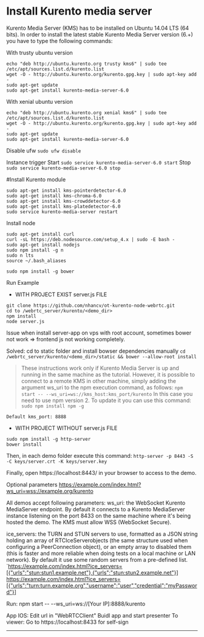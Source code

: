 # Install Kurento media server

Kurento Media Server (KMS) has to be installed on Ubuntu 14.04 LTS (64 bits).
In order to install the latest stable Kurento Media Server version (6.+) you have to type the following commands:

With trusty ubuntu version
```
echo "deb http://ubuntu.kurento.org trusty kms6" | sudo tee /etc/apt/sources.list.d/kurento.list
wget -O - http://ubuntu.kurento.org/kurento.gpg.key | sudo apt-key add -
sudo apt-get update
sudo apt-get install kurento-media-server-6.0
```

With xenial ubuntu version
```
echo "deb http://ubuntu.kurento.org xenial kms6" | sudo tee /etc/apt/sources.list.d/kurento.list
wget -O - http://ubuntu.kurento.org/kurento.gpg.key | sudo apt-key add -
sudo apt-get update
sudo apt-get install kurento-media-server-6.0
```

Disable ufw
`sudo ufw disable`

Instance trigger
Start
`sudo service kurento-media-server-6.0 start`
Stop
`sudo service kurento-media-server-6.0 stop`

#Install Kurento module
```
sudo apt-get install kms-pointerdetector-6.0
sudo apt-get install kms-chroma-6.0
sudo apt-get install kms-crowddetector-6.0
sudo apt-get install kms-platedetector-6.0
sudo service kurento-media-server restart
```

Install node
```
sudo apt-get install curl
curl -sL https://deb.nodesource.com/setup_4.x | sudo -E bash -
sudo apt-get install nodejs
sudo npm install -g n
sudo n lts
source ~/.bash_aliases
 
sudo npm install -g bower
```

Run Example
* WITH PROJECT EXIST server.js FILE
```
git clone https://github.com/nhancv/ot-kurento-node-webrtc.git 
cd to /webrtc_server/kurento/<demo_dir>
npm install
node server.js
```
Issue when install server-app on vps with root account, sometimes bower not work => frontend js not working completely.

Solved: cd to static folder and install bowser dependencies manually
`cd /webrtc_server/kurento/<demo_dir>/static && bower --allow-root install`

> These instructions work only if Kurento Media Server is up and running in the same machine as the tutorial. However, it is possible to connect to a remote KMS in other machine, simply adding the argument ws_uri to the npm execution command, as follows:
`npm start -- --ws_uri=ws://kms_host:kms_port/kurento`
In this case you need to use npm version 2. To update it you can use this command:
`sudo npm install npm -g`

`Default kms_port: 8888`


* WITH PROJECT WITHOUT server.js FILE
```
sudo npm install -g http-server
bower install
 ```
 
Then, in each demo folder execute this command:
`http-server -p 8443 -S -C keys/server.crt -K keys/server.key`
 
Finally, open https://localhost:8443/ in your browser to access to the demo.
 
Optional parameters
https://example.com/index.html?ws_uri=wss://example.org/kurento
 
 
All demos accept following parameters:
ws_uri: the WebSocket Kurento MediaServer endpoint. By default it connects to a Kurento MediaServer instance listening on the port 8433 on the same machine where it's being hosted the demo. The KMS must allow WSS (WebSocket Secure).
 
ice_servers: the TURN and STUN servers to use, formatted as a JSON string holding an array of RTCIceServerobjects (the same structure used when configuring a PeerConnection object), or an empty array to disabled them (this is faster and more reliable when doing tests on a local machine or LAN network). By default it use some random servers from a pre-defined list.
`https://example.com/index.html?ice_servers=[{"urls":"stun:stun1.example.net"},{"urls":"stun:stun2.example.net"}]
https://example.com/index.html?ice_servers=[{"urls":"turn:turn.example.org","username":"user","credential":"myPassword"}]

Run: npm start -- --ws_uri=ws://[Your IP]:8888/kurento

App IOS: Edit url in "WebRTCClient"
Buidl app and start presenter
To viewer: Go to https://localhost:8433 for self-sign

----------
[documentation]: http://www.kurento.org/documentation
[FIWARE]: http://www.fiware.org
[GitHub Kurento bugtracker]: https://github.com/Kurento/bugtracker/issues
[GitHub Kurento Group]: https://github.com/kurento
[kurentoms]: http://twitter.com/kurentoms
[Kurento]: http://kurento.org
[Kurento Blog]: http://www.kurento.org/blog
[Kurento FIWARE Catalog Entry]: http://catalogue.fiware.org/enablers/stream-oriented-kurento
[Kurento Netiquette Guidelines]: http://www.kurento.org/blog/kurento-netiquette-guidelines
[Kurento Public Mailing list]: https://groups.google.com/forum/#!forum/kurento
[KurentoImage]: https://secure.gravatar.com/avatar/21a2a12c56b2a91c8918d5779f1778bf?s=120
[Apache 2.0 License]: http://www.apache.org/licenses/LICENSE-2.0
[NUBOMEDIA]: http://www.nubomedia.eu
[StackOverflow]: http://stackoverflow.com/search?q=kurento
[Read-the-docs]: http://read-the-docs.readthedocs.org/
[readthedocs.org]: http://kurento.readthedocs.org/
[Open API specification]: http://kurento.github.io/doc-kurento/
[apiary.io]: http://docs.streamoriented.apiary.io/
[GitHub repository]: https://github.com/Kurento/kurento-tutorial-node
[kurento-client-js]: https://github.com/Kurento/kurento-client-js
[kurento-utils-js]: https://github.com/Kurento/kurento-utils-js
[Node.js]: http://nodejs.org/
